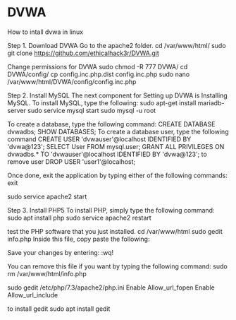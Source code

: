# DVWA
How to intall dvwa in linux

Step 1. Download DVWA
Go to the apache2 folder.
cd /var/www/html/
sudo git clone https://github.com/ethicalhack3r/DVWA.git

Change permissions for DVWA
sudo chmod -R 777 DVWA/
cd DVWA/config/
cp config.inc.php.dist config.inc.php
sudo nano /var/www/html/DVWA/config/config.inc.php

Step 2. Install MySQL
The next component for Setting up DVWA is Installing MySQL.
To install MySQL, type the following:
sudo apt-get install mariadb-server
sudo service mysql start
sudo mysql -u root

To create a database, type the following command:
CREATE DATABASE dvwadbs;
SHOW DATABASES;
To create a database user, type the following command
CREATE USER 'dvwauser'@localhost IDENTIFIED BY 'dvwa@123';
SELECT User FROM mysql.user;
GRANT ALL PRIVILEGES ON dvwadbs.* TO 'dvwauser'@localhost IDENTIFIED BY 'dvwa@123';
to remove user 
DROP USER 'user1'@localhost;

Once done, exit the application by typing either of the following commands:
exit

sudo service apache2 start

Step 3. Install PHP5
To install PHP, simply type the following command:
sudo apt install php
sudo service apache2 restart

test the PHP software that you just installed.
cd /var/www/html
sudo gedit info.php
Inside this file, copy paste the following:
<?php phpinfo(); ?>
Save your changes by entering:
:wq!

You can remove this file if you want by typing the following command:
sudo rm /var/www/html/info.php

sudo gedit /etc/php/7.3/apache2/php.ini
Enable Allow_url_fopen
Enable Allow_url_include

to install gedit
sudo apt install gedit
